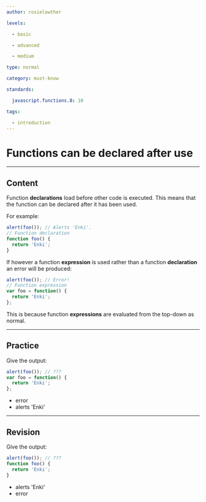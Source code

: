 ```yaml
---
author: rosielowther

levels:

  - basic

  - advanced

  - medium

type: normal

category: must-know

standards:

  javascript.functions.8: 10

tags:

  - introduction
---
```


# Functions can be declared after use

---

## Content

Function **declarations** load before other code is executed. This means that the function can be declared after it has been used.

For example:

```javascript
alert(foo()); // Alerts 'Enki'.
// Function declaration
function foo() {
  return 'Enki';
}
```

If however a function **expression** is used rather than a function **declaration** an error will be produced:

```javascript
alert(foo()); // Error!
// Function expression
var foo = function() {
  return 'Enki';
};
```

This is because function **expressions** are evaluated from the top-down as normal.

---

## Practice

Give the output:

```javascript
alert(foo()); // ???
var foo = function() {
  return 'Enki';
};
```

- error
- alerts 'Enki'

---

## Revision

Give the output:

```javascript
alert(foo()); // ???
function foo() {
  return 'Enki';
}
```

- alerts 'Enki'
- error
